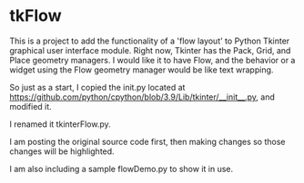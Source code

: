 # tkFlow

This is a project to add the functionality of a 'flow layout' to Python Tkinter graphical user interface module. Right now, Tkinter has the Pack, Grid, and Place geometry managers. I would like it to have Flow, and the behavior or a widget using the Flow geometry manager would be like text wrapping. 

So just as a start, I copied the init.py located at https://github.com/python/cpython/blob/3.9/Lib/tkinter/__init__.py, and modified it. 

I renamed it tkinterFlow.py.

I am posting the original source code first, then making changes so those changes will be highlighted. 

I am also including a sample flowDemo.py to show it in use.
